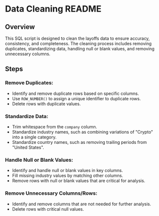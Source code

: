 # Data Cleaning README

## Overview
This SQL script is designed to clean the layoffs data to ensure accuracy, consistency, and completeness. The cleaning process includes removing duplicates, standardizing data, handling null or blank values, and removing unnecessary columns.

## Steps

### Remove Duplicates:
- Identify and remove duplicate rows based on specific columns.
- Use `ROW_NUMBER()` to assign a unique identifier to duplicate rows.
- Delete rows with duplicate values.

### Standardize Data:
- Trim whitespace from the `company` column.
- Standardize industry names, such as combining variations of "Crypto" into a single category.
- Standardize country names, such as removing trailing periods from "United States".

### Handle Null or Blank Values:
- Identify and handle null or blank values in key columns.
- Fill missing industry values by matching other columns.
- Remove rows with null or blank values that are critical for analysis.

### Remove Unnecessary Columns/Rows:
- Identify and remove columns that are not needed for further analysis.
- Delete rows with critical null values.
